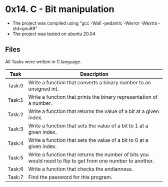 #  0x14. C - Bit manipulation
* The project was compiled using "gcc -Wall -pedantic -Werror -Wextra -std=gnu89"
* The project was tested on ubuntu 20.04

## Files
All Tasks were written in C language.

| Task | Description |
| ---- | ----------- |
| Task:0 | Write a function that converts a binary number to an unsigned int. |
| Task:1 | Write a function that prints the binary representation of a number. |
| Task:2 | Write a function that returns the value of a bit at a given index. |
| Task:3 | Write a function that sets the value of a bit to 1 at a given index. |
| Task:4 | Write a function that sets the value of a bit to 0 at a given index. |
| Task:5 | Write a function that returns the number of bits you would need to flip to get from one number to another. |
| Task:6 | Write a function that checks the endianness. |
| Task:7 | Find the password for this program. |
